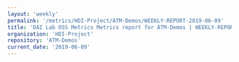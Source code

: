 ```yaml
---
layout: 'weekly'
permalink: '/metrics/HDI-Project/ATM-Demos/WEEKLY-REPORT-2019-06-09'
title: 'DAI Lab OSS Metrics Metrics report for ATM-Demos | WEEKLY-REPORT-2019-06-09'
organization: 'HDI-Project'
repository: 'ATM-Demos'
current_date: '2019-06-09'
---
```

